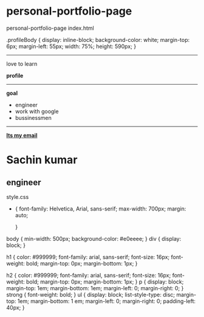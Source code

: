 # personal-portfolio-page
personal-portfolio-page
index.html
<!DOCTYPE html>
<html>
<head>
  <title>personal potfolio page</title>
<link href="style.css" type="text/css" rel="stylesheet">
  <stlye>
    .profileBody {
    display: inline-block;
    background-color: white;
    margin-top: 6px;
    margin-left: 55px;
    width: 75%;
    height: 590px;
  }
    </style>
  <hr>
  <p>love to learn</p>
  <strong>profile</strong>
  <hr>
  <p> <strong>goal</strong>
    </p>
<ul>
  <li>engineer</li>
  <li>work with google</li>
  <li>bussinessmen</li>
</ul>
  <hr>
  <p><strong><a href="sachinrajput1608@gmail.com">Its my email</a></strong></p>

  </head>
<body>
  <div class="ProfileBody">
    <h1>Sachin kumar</h1>
    <h2>engineer</h2>


</body>
</html>

style.css
* {
    font-family: Helvetica, Arial, sans-serif;
    max-width: 700px;
    margin: auto;

  }


body {
      min-width: 500px;
      background-color: #e0eeee;
  }
div {
  display: block;
}

h1 {
color: #999999;
font-family: arial, sans-serif;
font-size: 16px;
font-weight: bold;
margin-top: 0px;
margin-bottom: 1px;
}

h2 {
color: #999999;
font-family: arial, sans-serif;
font-size: 16px;
font-weight: bold;
margin-top: 0px;
margin-bottom: 1px;
}
p {
  display: block;
  margin-top: 1em;
  margin-bottom: 1em;
  margin-left: 0;
  margin-right: 0;
}
strong {
  font-weight: bold;
}
ul {
  display: block;
  list-style-type: disc;
  margin-top: 1em;
  margin-bottom: 1 em;
  margin-left: 0;
  margin-right: 0;
  padding-left: 40px;
}
